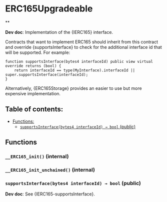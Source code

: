 # ERC165Upgradeable
**

**Dev doc**: Implementation of the {IERC165} interface.

Contracts that want to implement ERC165 should inherit from this contract and override {supportsInterface} to check
for the additional interface id that will be supported. For example:

```solidity
function supportsInterface(bytes4 interfaceId) public view virtual override returns (bool) {
    return interfaceId == type(MyInterface).interfaceId || super.supportsInterface(interfaceId);
}
```

Alternatively, {ERC165Storage} provides an easier to use but more expensive implementation.

## Table of contents:
- [Functions:](#functions)
  - [`supportsInterface(bytes4 interfaceId) → bool` (public) ](#erc165upgradeable-supportsinterface-bytes4-)


## Functions <a name="functions"></a>

### `__ERC165_init()` (internal) <a name="erc165upgradeable-__erc165_init--"></a>


### `__ERC165_init_unchained()` (internal) <a name="erc165upgradeable-__erc165_init_unchained--"></a>


### `supportsInterface(bytes4 interfaceId) → bool` (public) <a name="erc165upgradeable-supportsinterface-bytes4-"></a>

**Dev doc**: See {IERC165-supportsInterface}.

